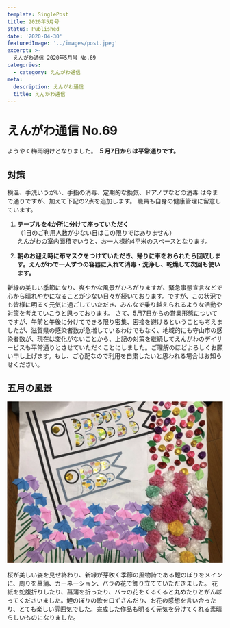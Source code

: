 ```yaml
---
template: SinglePost
title: 2020年5月号
status: Published
date: '2020-04-30'
featuredImage: '../images/post.jpeg'
excerpt: >-
  えんがわ通信 2020年5月号 No.69
categories:
  - category: えんがわ通信
meta:
  description: えんがわ通信
  title: えんがわ通信
---
```


# えんがわ通信 No.69

ようやく梅雨明けとなりました。
**５月7日からは平常通りです。**

## 対策

検温、手洗いうがい、手指の消毒、定期的な換気、ドアノブなどの消毒
は今まで通りですが、加えて下記の2点を追加します。
職員も自身の健康管理に留意しています。

1. **テーブルを4か所に分けて座っていただく**  
  （1日のご利用人数が少ない日はこの限りではありません）  
  えんがわの室内面積でいうと、お一人様約4平米のスペースとなります。

2. **朝のお迎え時に布マスクをつけていただき、帰りに車をおられたら回収します。えんがわで一人ずつの容器に入れて消毒・洗浄し、乾燥して次回も使います。**

新緑の美しい季節になり、爽やかな風景がひろがりますが、緊急事態宣言などで心から晴れやかになることが少ない日々が続いております。ですが、この状況でも皆様に明るく元気に過ごしていただき、みんなで乗り越えられるような活動や対策を考えていこうと思っております。
さて、5月7日からの営業形態についてですが、午前と午後に分けてできる限り密集、密接を避けるということも考えましたが、滋賀県の感染者数が急増しているわけでもなく、地域的にも守山市の感染者数が、現在は変化がないことから、上記の対策を継続してえんがわのデイサービスも平常通りとさせていただくことにしました。ご理解のほどよろしくお願い申し上げます。もし、ご心配なので利用を自粛したいと思われる場合はお知らせください。

## 五月の風景

![](/images/202005_photo1.png)

桜が美しい姿を見せ終わり、新緑が芽吹く季節の風物詩である鯉のぼりをメインに、周りを菖蒲、カーネーション、バラの花で飾り立てていただきました。
花紙を蛇腹折りしたり、菖蒲を折ったり、バラの花をくるくると丸めたりとがんばってくださいました。鯉のぼりの歌を口ずさんだり、お花の感想を言い合ったり、とても楽しい雰囲気でした。完成した作品も明るく元気を分けてくれる素晴らしいものになりました。
